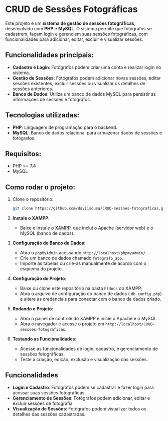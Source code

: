 # CRUD de Sessões Fotográficas

Este projeto é um **sistema de gestão de sessões fotográficas**, desenvolvido com **PHP** e **MySQL**. O sistema permite que fotógrafos se cadastrem, façam login e gerenciem suas sessões fotográficas, com funcionalidades para adicionar, editar, excluir e visualizar sessões.

## Funcionalidades principais:

- **Cadastro e Login**: Fotógrafos podem criar uma conta e realizar login no sistema.
- **Gestão de Sessões**: Fotógrafos podem adicionar novas sessões, editar sessões existentes, excluir sessões ou visualizar os detalhes de sessões anteriores.
- **Banco de Dados**: Utiliza um banco de dados MySQL para persistir as informações de sessões e fotógrafos.

## Tecnologias utilizadas:

- **PHP**: Linguagem de programação para o backend.
- **MySQL**: Banco de dados relacional para armazenar dados de sessões e fotógrafos.

## Requisitos:

- PHP >= 7.4
- MySQL

## Como rodar o projeto:

1. Clone o repositório:
   ```bash
   git clone https://github.com/davi1sousa/CRUD-sessoes-fotograficas.git


2. **Instale o XAMPP**:
   - Baixe e instale o [XAMPP](https://www.apachefriends.org/index.html), que inclui o Apache (servidor web) e o MySQL (banco de dados).
   
3. **Configuração do Banco de Dados**:
   - Abra o `phpMyAdmin` acessando `http://localhost/phpmyadmin/`.
   - Crie um banco de dados chamado `fotografo_app`.
   - Importe as tabelas ou crie-as manualmente de acordo com o esquema do projeto.

3. **Configuração do Projeto**:
   - Baixe ou clone este repositório na pasta `htdocs` do XAMPP;
   - Abra o arquivo de configuração do banco de dados ( `db_config.php`) e altere as credenciais para conectar com o banco de dados criado.

4. **Rodando o Projeto**:
   - Abra o painel de controle do XAMPP e inicie o Apache e o MySQL.
   - Abra o navegador e acesse o projeto em `http://localhost/CRUD-sessoes-fotograficas`.

5. **Testando as Funcionalidades**:
   - Acesse as funcionalidades de login, cadastro, e gerenciamento de sessões fotográficas.
   - Teste a criação, edição, exclusão e visualização das sessões.

## Funcionalidades

- **Login e Cadastro**: Fotógrafos podem se cadastrar e fazer login para acessar suas sessões fotográficas.
- **Gerenciamento de Sessões**: Fotógrafos podem adicionar, editar e excluir sessões de fotografia.
- **Visualização de Sessões**: Fotógrafos podem visualizar todos os detalhes das sessões cadastradas.
